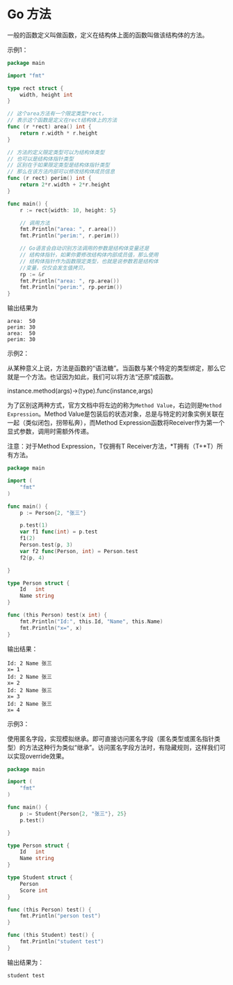 # Go 方法

一般的函数定义叫做函数，定义在结构体上面的函数叫做该结构体的方法。

示例1：

```go
package main

import "fmt"

type rect struct {
	width, height int
}

// 这个area方法有一个限定类型*rect，
// 表示这个函数是定义在rect结构体上的方法
func (r *rect) area() int {
	return r.width * r.height
}

// 方法的定义限定类型可以为结构体类型
// 也可以是结构体指针类型
// 区别在于如果限定类型是结构体指针类型
// 那么在该方法内部可以修改结构体成员信息
func (r rect) perim() int {
	return 2*r.width + 2*r.height
}

func main() {
	r := rect{width: 10, height: 5}

	// 调用方法
	fmt.Println("area: ", r.area())
	fmt.Println("perim:", r.perim())

	// Go语言会自动识别方法调用的参数是结构体变量还是
	// 结构体指针，如果你要修改结构体内部成员值，那么使用
	// 结构体指针作为函数限定类型，也就是说参数若是结构体
	//变量，仅仅会发生值拷贝。
	rp := &r
	fmt.Println("area: ", rp.area())
	fmt.Println("perim:", rp.perim())
}
```

输出结果为

```
area:  50
perim: 30
area:  50
perim: 30
```
示例2：

从某种意义上说，方法是函数的“语法糖”。当函数与某个特定的类型绑定，那么它就是一个方法。也证因为如此，我们可以将方法“还原”成函数。

instance.method(args)->(type).func(instance,args)

为了区别这两种方式，官方文档中将左边的称为`Method Value`，右边则是`Method Expression`。Method Value是包装后的状态对象，总是与特定的对象实例关联在一起（类似闭包，拐带私奔），而Method Expression函数将Receiver作为第一个显式参数，调用时需额外传递。

注意：对于Method Expression，T仅拥有T Receiver方法，*T拥有（T+*T）所有方法。
```go
package main

import (
	"fmt"
)

func main() {
	p := Person{2, "张三"}

	p.test(1)
	var f1 func(int) = p.test
	f1(2)
	Person.test(p, 3)
	var f2 func(Person, int) = Person.test
	f2(p, 4)

}

type Person struct {
	Id   int
	Name string
}

func (this Person) test(x int) {
	fmt.Println("Id:", this.Id, "Name", this.Name)
	fmt.Println("x=", x)
}
```
输出结果：
```
Id: 2 Name 张三
x= 1
Id: 2 Name 张三
x= 2
Id: 2 Name 张三
x= 3
Id: 2 Name 张三
x= 4
```
示例3：

使用匿名字段，实现模拟继承。即可直接访问匿名字段（匿名类型或匿名指针类型）的方法这种行为类似“继承”。访问匿名字段方法时，有隐藏规则，这样我们可以实现override效果。
```go
package main

import (
	"fmt"
)

func main() {
	p := Student{Person{2, "张三"}, 25}
	p.test()

}

type Person struct {
	Id   int
	Name string
}

type Student struct {
	Person
	Score int
}

func (this Person) test() {
	fmt.Println("person test")
}

func (this Student) test() {
	fmt.Println("student test")
}

```
输出结果为：
```
student test
```